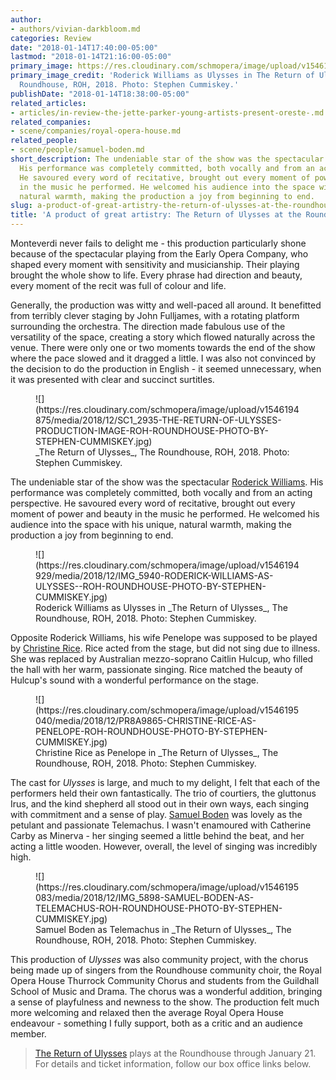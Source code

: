 ```yaml
---
author:
- authors/vivian-darkbloom.md
categories: Review
date: "2018-01-14T17:40:00-05:00"
lastmod: "2018-01-14T21:16:00-05:00"
primary_image: https://res.cloudinary.com/schmopera/image/upload/v1546194736/media/2018/12/sq---PR8A8347-RODERICK-WILLIAMS-AS-ULYSSES-ROH-ROUNDHOUSE-PHOTO-BY-STEPHEN-CUMMISKEY.jpg
primary_image_credit: 'Roderick Williams as Ulysses in The Return of Ulysses, The
  Roundhouse, ROH, 2018. Photo: Stephen Cummiskey.'
publishDate: "2018-01-14T18:38:00-05:00"
related_articles:
- articles/in-review-the-jette-parker-young-artists-present-oreste-.md
related_companies:
- scene/companies/royal-opera-house.md
related_people:
- scene/people/samuel-boden.md
short_description: The undeniable star of the show was the spectacular Roderick Williams.
  His performance was completely committed, both vocally and from an acting perspective.
  He savoured every word of recitative, brought out every moment of power and beauty
  in the music he performed. He welcomed his audience into the space with his unique,
  natural warmth, making the production a joy from beginning to end.
slug: a-product-of-great-artistry-the-return-of-ulysses-at-the-roundhouse
title: 'A product of great artistry: The Return of Ulysses at the Roundhouse'
---
```

Monteverdi never fails to delight me - this production particularly shone because of the spectacular playing from the Early Opera Company, who shaped every moment with sensitivity and musicianship. Their playing brought the whole show to life. Every phrase had direction and beauty, every moment of the recit was full of colour and life.

Generally, the production was witty and well-paced all around. It benefitted from terribly clever staging by John Fulljames, with a rotating platform surrounding the orchestra. The direction made fabulous use of the versatility of the space, creating a story which flowed naturally across the venue. There were only one or two moments towards the end of the show where the pace slowed and it dragged a little. I was also not convinced by the decision to do the production in English - it seemed unnecessary, when it was presented with clear and succinct surtitles.

<figure data-type="image">![](https://res.cloudinary.com/schmopera/image/upload/v1546194875/media/2018/12/SC1_2935-THE-RETURN-OF-ULYSSES-PRODUCTION-IMAGE-ROH-ROUNDHOUSE-PHOTO-BY-STEPHEN-CUMMISKEY.jpg)<figcaption>_The Return of Ulysses_, The Roundhouse, ROH, 2018. Photo: Stephen Cummiskey.</figcaption>
</figure>

The undeniable star of the show was the spectacular [Roderick Williams](/scene/people/roderick-williams/). His performance was completely committed, both vocally and from an acting perspective. He savoured every word of recitative, brought out every moment of power and beauty in the music he performed. He welcomed his audience into the space with his unique, natural warmth, making the production a joy from beginning to end.

<figure data-type="image">![](https://res.cloudinary.com/schmopera/image/upload/v1546194929/media/2018/12/IMG_5940-RODERICK-WILLIAMS-AS-ULYSSES--ROH-ROUNDHOUSE-PHOTO-BY-STEPHEN-CUMMISKEY.jpg)<figcaption>Roderick Williams as Ulysses in _The Return of Ulysses_, The Roundhouse, ROH, 2018. Photo: Stephen Cummiskey.</figcaption>
</figure>

Opposite Roderick Williams, his wife Penelope was supposed to be played by [Christine Rice](/scene/people/christine-rice/). Rice acted from the stage, but did not sing due to illness. She was replaced by Australian mezzo-soprano Caitlin Hulcup, who filled the hall with her warm, passionate singing. Rice matched the beauty of Hulcup's sound with a wonderful performance on the stage.

<figure data-type="image">![](https://res.cloudinary.com/schmopera/image/upload/v1546195040/media/2018/12/PR8A9865-CHRISTINE-RICE-AS-PENELOPE-ROH-ROUNDHOUSE-PHOTO-BY-STEPHEN-CUMMISKEY.jpg)<figcaption>Christine Rice as Penelope in _The Return of Ulysses_, The Roundhouse, ROH, 2018. Photo: Stephen Cummiskey.</figcaption>
</figure>

The cast for _Ulysses_ is large, and much to my delight, I felt that each of the performers held their own fantastically. The trio of courtiers, the gluttonus Irus, and the kind shepherd all stood out in their own ways, each singing with commitment and a sense of play. [Samuel Boden](/scene/people/samuel-boden/) was lovely as the petulant and passionate Telemachus. I wasn't enamoured with Catherine Carby as Minerva - her singing seemed a little behind the beat, and her acting a little wooden. However, overall, the level of singing was incredibly high.

<figure data-type="image">![](https://res.cloudinary.com/schmopera/image/upload/v1546195083/media/2018/12/IMG_5898-SAMUEL-BODEN-AS-TELEMACHUS-ROH-ROUNDHOUSE-PHOTO-BY-STEPHEN-CUMMISKEY.jpg)<figcaption>Samuel Boden as Telemachus in _The Return of Ulysses_, The Roundhouse, ROH, 2018. Photo: Stephen Cummiskey.</figcaption>
</figure>

This production of _Ulysses_ was also community project, with the chorus being made up of singers from the Roundhouse community choir, the Royal Opera House Thurrock Community Chorus and students from the Guildhall School of Music and Drama. The chorus was a wonderful addition, bringing a sense of playfulness and newness to the show. The production felt much more welcoming and relaxed then the average Royal Opera House endeavour - something I fully support, both as a critic and an audience member.

> [The Return of Ulysses](http://www.roh.org.uk/productions/the-return-of-ulysses-by-john-fulljames) plays at the Roundhouse through January 21. For details and ticket information, follow our box office links below.